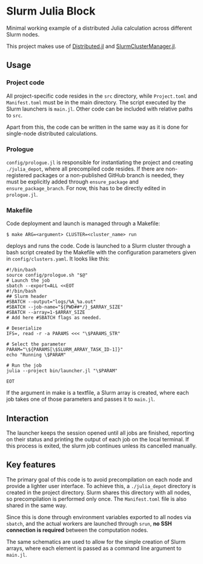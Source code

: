 # Slurm Julia Block
Minimal working example of a distributed Julia calculation across different Slurm nodes.

This project makes use of [Distributed.jl](https://github.com/JuliaLang/Distributed.jl) and [SlurmClusterManager.jl](https://github.com/kleinhenz/SlurmClusterManager.jl).


## Usage
### Project code
All project-specific code resides in the `src` directory, while `Project.toml` and `Manifest.toml` must be in the main directory. The script executed by the Slurm launchers is `main.jl`. Other code can be included with relative paths to `src`.

Apart from this, the code can be written in the same way as it is done for single-node distributed calculations.


### Prologue
`config/prologue.jl` is responsible for instantiating the project and creating `./julia_depot`, where all precompiled code resides. If there are non-registered packages or a non-published GitHub branch is needed, they must be explicitly added through `ensure_package` and `ensure_package_branch`. For now, this has to be directly edited in `prologue.jl`.


### Makefile
Code deployment and launch is managed through a Makefile:
`````
$ make ARG=<argument> CLUSTER=<cluster_name> run
`````
deploys and runs the code.
Code is launched to a Slurm cluster through a bash script created by the Makefile with the configuration parameters given in `config/clusters.yaml`. It looks like this:

`````
#!/bin/bash
source config/prologue.sh "$@"
# Launch the job
sbatch --export=ALL <<EOT
#!/bin/bash
## Slurm header
#SBATCH --output="logs/%A_%a.out"
#SBATCH --job-name="${PWD##*/}_$ARRAY_SIZE"
#SBATCH --array=1-$ARRAY_SIZE
# Add here #SBATCH flags as needed.

# Deserialize
IFS=, read -r -a PARAMS <<< "\$PARAMS_STR"

# Select the parameter
PARAM="\${PARAMS[\$SLURM_ARRAY_TASK_ID-1]}"
echo "Running \$PARAM"

# Run the job
julia --project bin/launcher.jl "\$PARAM"

EOT
`````
If the argument in make is a textfile, a Slurm array is created, where each job takes one of those parameters and passes it to `main.jl`.

## Interaction
The launcher keeps the session opened until all jobs are finished, reporting on their status and printing the output of each job on the local terminal. If this process is exited, the slurm job continues unless its cancelled manually.

## Key features
The primary goal of this code is to avoid precompilation on each node and provide a lighter user interface. To achieve this, a `./julia_depot` directory is created in the project directory. Slurm shares this directory with all nodes, so precompilation is performed only once. The `Manifest.toml` file is also shared in the same way.

Since this is done through environment variables exported to all nodes via `sbatch`, and the actual workers are launched through `srun`, **no SSH connection is required** between the computation nodes.

The same schematics are used to allow for the simple creation of Slurm arrays, where each element is passed as a command line argument to `main.jl`.